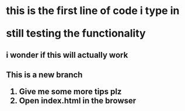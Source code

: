 <h1> this is the first line of code i type in

still testing the functionality
<h2> i wonder if this will actually work <h2>

This is a new branch

1. Give me some more tips plz 
2. Open index.html in the browser
